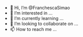 - 👋 Hi, I’m @FranchescaSimao
- 👀 I’m interested in ...
- 🌱 I’m currently learning ...
- 💞️ I’m looking to collaborate on ...
- 📫 How to reach me ...

<!---
FranchescaSimao/FranchescaSimao is a ✨ special ✨ repository because its `README.md` (this file) appears on your GitHub profile.
You can click the Preview link to take a look at your changes.
--->

